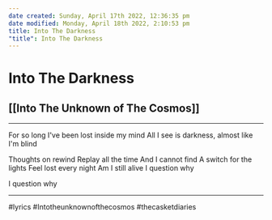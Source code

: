 ```yaml
---
date created: Sunday, April 17th 2022, 12:36:35 pm
date modified: Monday, April 18th 2022, 2:10:53 pm
title: Into The Darkness
"title": Into The Darkness
---
```

# Into The Darkness
## [[Into The Unknown of The Cosmos]]
---


For so long
I've been lost
inside my mind
All I see is darkness,
almost like I'm blind

Thoughts on rewind
Replay all the time
And I cannot find
A switch for the lights
Feel lost every night
Am I still alive
I question why

I question why

---

#lyrics #Intotheunknownofthecosmos #thecasketdiaries
